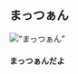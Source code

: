<!DOCTYPE html >
<html>
 <head>
  <meta charset=“utf-8” />
  <title>写真</title>
 </head>
 <body>
 <h2>まっつぁん</h2>
 <img src=“https://github.com/ntasoon1216/2016web1-3/blob/master/IMG_0215.JPG” alt=“まっつぁん” />
 <h4>まっつぁんだよ</h4>
 </html>
